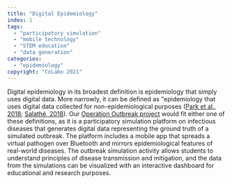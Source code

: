 ```yaml
---
title: "Digital Epidemiology"
index: 1
tags:  
  - "participatory simulation"
  - "mobile technology"
  - "STEM education"
  - "data generation"  
categories:
  - "epidemiology"
copyright: "CoLabo 2021"
---
```


Digital epidemiology in its broadest definition is epidemiology that simply uses digital data. More narrowly, it can be defined as "epidemiology that uses digital data collected for non-epidemiological purposes ([Park et al., 2018](https://www.ncbi.nlm.nih.gov/pmc/articles/PMC6230537/); [Salathé, 2018](https://www.ncbi.nlm.nih.gov/pmc/articles/PMC5754279/)). Our [Operation Outbreak project](https://operationoutbreak.org/) would fit either one of these definitions, as it is a participatory simulation platform on infectious diseases that generates digital data representing the ground truth of a simulated outbreak. The platform includes a mobile app that spreads a virtual pathogen over Bluetooth and mirrors epidemiological features of real-world diseases. The outbreak simulation activity allows students to understand principles of disease transmission and mitigation, and the data from the simulations can be visualized with an interactive dashboard for educational and research purposes.